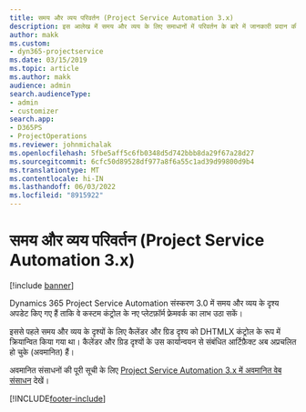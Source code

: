 ```yaml
---
title: समय और व्यय परिवर्तन (Project Service Automation 3.x)
description: इस आलेख में समय और व्यय के लिए समाधानों में परिवर्तन के बारे में जानकारी प्रदान की गई है।
author: makk
ms.custom:
- dyn365-projectservice
ms.date: 03/15/2019
ms.topic: article
ms.author: makk
audience: admin
search.audienceType:
- admin
- customizer
search.app:
- D365PS
- ProjectOperations
ms.reviewer: johnmichalak
ms.openlocfilehash: 5fbe5aff5c6fb0348d5d742bbb8da29f67a28d27
ms.sourcegitcommit: 6cfc50d89528df977a8f6a55c1ad39d99800d9b4
ms.translationtype: MT
ms.contentlocale: hi-IN
ms.lasthandoff: 06/03/2022
ms.locfileid: "8915922"
---
```

# <a name="time-and-expense-changes-project-service-automation-3x"></a>समय और व्यय परिवर्तन (Project Service Automation 3.x)

[!include [banner](../../includes/psa-now-project-operations.md)]

Dynamics 365 Project Service Automation संस्करण 3.0 में समय और व्यय के दृश्य अपडेट किए गए हैं ताकि वे कस्टम कंट्रोल के नए प्लेटफ़ॉर्म फ्रेमवर्क का लाभ उठा सकें।

इससे पहले समय और व्यय के दृश्यों के लिए कैलेंडर और ग्रिड दृश्य को DHTMLX कंट्रोल के रूप में क्रियान्वित किया गया था। कैलेंडर और ग्रिड दृश्यों के उस कार्यान्वयन से संबंधित आर्टिफ़ैक्ट अब अप्रचलित हो चुके (अवमानित) हैं।

अवमानित संसाधनों की पूरी सूची के लिए [Project Service Automation 3.x में अवमानित वेब संसाधन](web-resources-deprecated-v3.x.md) देखें।


[!INCLUDE[footer-include](../../includes/footer-banner.md)]
